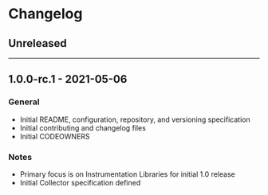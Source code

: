 # Changelog

## Unreleased

---

## 1.0.0-rc.1 - 2021-05-06

### General

- Initial README, configuration, repository, and versioning specification
- Initial contributing and changelog files
- Initial CODEOWNERS

### Notes

- Primary focus is on Instrumentation Libraries for initial 1.0 release
- Initial Collector specification defined
